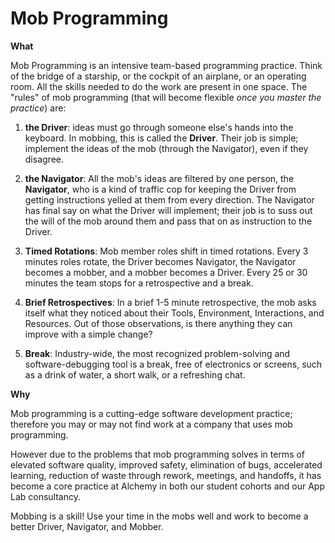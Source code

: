 Mob Programming
==

**What**

Mob Programming is an intensive team-based programming practice. Think of the bridge of a starship, or the cockpit of an airplane, or an operating room. All the skills needed to do the work are present in one space. The "rules" of mob programming (that will become flexible *once you master the practice*) are:

1. **the Driver**: ideas must go through someone else's hands into the keyboard. In mobbing, this is called the **Driver**. Their job is simple; implement the ideas of the mob (through the Navigator), even if they disagree.

1. **the Navigator**: All the mob's ideas are filtered by one person, the **Navigator**, who is a kind of traffic cop for keeping the Driver from getting instructions yelled at them from every direction. The Navigator has final say on what the Driver will implement; their job is to suss out the will of the mob around them and pass that on as instruction to the Driver.

1. **Timed Rotations**: Mob member roles shift in timed rotations. Every 3 minutes roles rotate, the Driver becomes Navigator, the Navigator becomes a mobber, and a mobber becomes a Driver. Every 25 or 30 minutes the team stops for a retrospective and a break.

1. **Brief Retrospectives**: In a brief 1-5 minute retrospective, the mob asks itself what they noticed about their Tools, Environment, Interactions, and Resources. Out of those observations, is there anything they can improve with a simple change?

1. **Break**: Industry-wide, the most recognized problem-solving and software-debugging tool is a break, free of electronics or screens, such as a drink of water, a short walk, or a refreshing chat.

**Why**

Mob programming is a cutting-edge software development practice; therefore you may or may not find work at a company that uses mob programming. 

However due to the problems that mob programming solves in terms of elevated software quality, improved safety, elimination of bugs, accelerated learning, reduction of waste through rework, meetings, and handoffs, it has become a core practice at Alchemy in both our student cohorts and our App Lab consultancy.

Mobbing is a skill! Use your time in the mobs well and work to become a better Driver, Navigator, and Mobber.